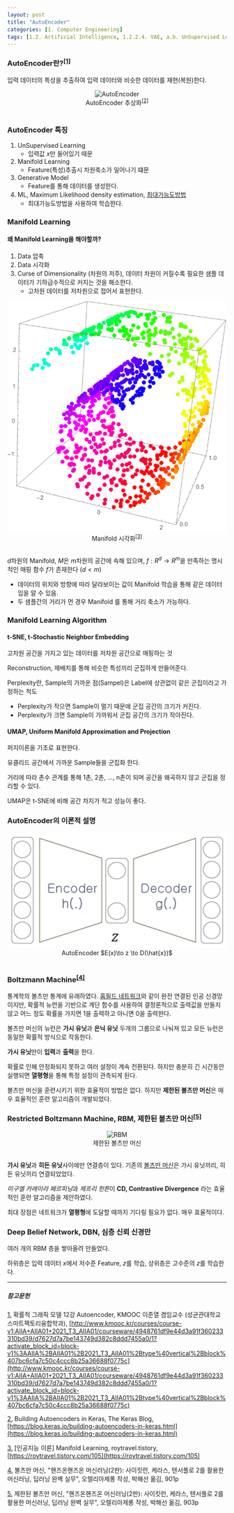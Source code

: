 ```yaml
---
layout: post
title: "AutoEncoder"
categories: [1. Computer Engineering]
tags: [1.2. Artificial Intelligence, 1.2.2.4. VAE, a.b. UnSupervised Learning]
---
```


### AutoEncoder란?<sup><a href="#footnote_1_1" name="footnote_1_2">[1]</a></sup>

입력 데이터의 특성을 추출하여 입력 데이터와 비슷한 데이터를 재현(복원)한다.

<center><img alt="AutoEncoder" src="https://blog.keras.io/img/ae/autoencoder_schema.jpg"></center>

<center>AutoEncoder 추상화<sup><a href="#footnote_2_1" name="footnote_2_2">[2]</a></sup></center><br/>

### AutoEncoder 특징

1. UnSupervised Learning
    * 입력값 $x$만 들어있기 때문
2. Manifold Learning
    * Feature(특성)추출시 차원축소가 일어나기 떄문
3. Generative Model
    * Feature를 통해 데이터를 생성한다.
4. ML, Maximum Likelihood density estimation, [최대가능도방법](https://ko.wikipedia.org/wiki/최대가능도_방법)
    * 최대가능도방법을 사용하여 학습한다.

### Manifold Learning  
#### 왜 Manifold Learning을 해야할까?

1. Data 압축
2. Data 시각화
3. Curse of Dimensionality (차원의 저주), 데이터 차원이 커질수록 필요한 샘플 데이터가 기하급수적으로 커지는 것을 해소한다.
    * 고차원 데이터를 저차원으로 접어서 표현한다.

<center><img alt="Manifold" src="https://raw.githubusercontent.com/maizer2/gitblog_img/main/img/용어_인공지능/2022-03-29-AutoEncoder/Manifold.png"></center>

<center>Manifold 시각화<sup><a href="#footnote_3_1" name="footnote_3_2">[3]</a></sup></center><br/>

$d$차원의 Manifold, $M$은 $m$차원의 공간에 속해 있으며, $f: R^{d} \to R^{m}$을 만족하는 명시적인 매핑 함수 $f$가 존재한다 $(d<m)$

* 데이터의 위치와 방향에 따라 달라보이는 값이 Manifold 학습을 통해 같은 데이터임을 알 수 있음. 
* 두 샘플간의 거리가 먼 경우 Manifold 를 통해 거리 축소가 가능하다.

### Manifold Learning Algorithm  
#### t-SNE, t-Stochastic Neighbor Embedding

고차원 공간을 가지고 있는 데이터를 저차원 공간으로 매핑하는 것

Reconstruction, 재배치를 통해 비슷한 특성끼리 군집하게 만들어준다.

Perplexity란, Sample의 가까운 점(Sampel)은 Label에 상관없이 같은 군집이라고 가정하는 척도

* Perplexity가 작으면 Sample이 멀기 때문에 군집 공간의 크기가 커진다.
* Perplexity가 크면 Sample이 가까워서 군집 공간의 크기가 작아진다.

#### UMAP, Uniform Manifold Approximation and Projection

퍼지이론을 기초로 표현한다.

유클리드 공간에서 가까운 Sample들을 군집화 한다.

거리에 따라 촌수 관계를 통해 1촌, 2촌, ..., n촌이 되며 공간을 왜곡하지 않고 군집을 정리할 수 있다.

UMAP은 t-SNE에 비해 공간 차지가 적고 성능이 좋다.


### AutoEncoder의 이론적 설명

<center><img width="800" alt="AutoEncoder" src="https://raw.githubusercontent.com/maizer2/gitblog_img/main/img/용어_인공지능/2022-03-29-AutoEncoder/AutoEncoder.PNG"></center>

<center>AutoEncoder $E(x)\to z \to D(\hat{x})$</center><br/>

### Boltzmann Machine<sup><a href="#footnote_4_1" name="footnote_4_2">[4]</a></sup>

통계학의 볼츠만 통계에 유래하였다. [홉필드 네트워크](https://en.wikipedia.org/wiki/Hopfield_network)와 같이 완전 연결된 인공 신경망이지만, 확률적 뉴런을 기반으로 계단 함수를 사용하여 결정론적으로 출력값을 만들지 않고 어느 정도 확률을 가지면 1을 출력하고 아니면 0을 출력한다.

볼츠만 머신의 뉴런은 **가시 유닛**과 **은닉 유닛** 두개의 그룹으로 나눠져 있고 모든 뉴런은 동일한 확률적 방식으로 작동한다.

**가시 유닛**만이 **입력**과 **출력**을 한다.

확률로 인해 안정화되지 못하고 여러 설정이 계속 전환된다. 하지만 충분히 긴 시간동안 실행되면 **열평형**을 통해 특정 설정이 관측되게 된다.

볼츠만 머신을 훈련시키기 위한 효율적이 방법은 없다. 하지만 **제한된 볼츠만 머신**은 매우 효율적인 훈련 알고리즘이 개발되었다.

### Restricted Boltzmann Machine, RBM, 제한된 볼츠만 머신<sup><a href="#footnote_5_1" name="footnote_5_2">[5]</a></sup>

<center><img alt="RBM" src="https://upload.wikimedia.org/wikipedia/commons/thumb/e/e8/Restricted_Boltzmann_machine.svg/330px-Restricted_Boltzmann_machine.svg.png"></center>

<center>제한된 볼츠만 머신</center><br/>

**가시 유닛**과 **히든 유닛**사이에만 연결층이 있다. 기존의 <a href="#footnote_4_2" name="footnote_4_1">볼츠만 머신</a>은 가시 유닛끼리, 히든 유닛끼리 연결되었었다.

*미구엘 카레이라 페르피닝*과 *제프리 힌튼*이 **CD, Contrastive Divergence** 라는 효율적인 훈련 알고리즘을 제안하였다.

최대 장점은 네트워크가 **열평형**에 도달할 때까지 기다릴 필요가 없다. 매우 효율적이다.

### Deep Belief Network, DBN, 심층 신뢰 신경만

여러 개의 RBM 층을 쌓아올려 만들었다.

하위층은 입력 데이터 $x$에서 저수준 Feature, $z$를 학습, 상위층은 고수준의 $z$를 학습한다.

---
##### 참고문헌

<a href="#footnote_1_2" name="footnote_1_1">1.</a> 확률적 그래픽 모델 12강 Autoencoder, KMOOC 이준열 겸임교수 (성균관대학교 스마트팩토리융합학과), [http://www.kmooc.kr/courses/course-v1:AIIA+AIIA01+2021_T3_AIIA01/courseware/4948761df9e44d3a91f360233310bd39/d7627d7a7be143749d382c8ddd7455a0/1?activate_block_id=block-v1%3AAIIA%2BAIIA01%2B2021_T3_AIIA01%2Btype%40vertical%2Bblock%407bc6cfa7c50c4ccc8b25a36688f0775c](http://www.kmooc.kr/courses/course-v1:AIIA+AIIA01+2021_T3_AIIA01/courseware/4948761df9e44d3a91f360233310bd39/d7627d7a7be143749d382c8ddd7455a0/1?activate_block_id=block-v1%3AAIIA%2BAIIA01%2B2021_T3_AIIA01%2Btype%40vertical%2Bblock%407bc6cfa7c50c4ccc8b25a36688f0775c)

<a href="#footnote_2_2" name="footnote_2_1">2.</a> Building Autoencoders in Keras, The Keras Blog, [https://blog.keras.io/building-autoencoders-in-keras.html](https://blog.keras.io/building-autoencoders-in-keras.html)

<a href="#footnote_3_2" name="footnote_3_1">3.</a> [인공지능 이론] Manifold Learning, roytravel.tistory, [https://roytravel.tistory.com/105](https://roytravel.tistory.com/105)

<a href="#footnote_4_2" name="footnote_4_1">4.</a> 볼츠만 머신, "핸즈온핸즈온 머신러닝(2판): 사이킷런, 케라스, 텐서플로 2를 활용한 머신러닝, 딥러닝 완벽 실무", 오렐리아제롱 작성, 박해선 옮김, 901p

<a href="#footnote_5_2" name="footnote_5_1">5.</a> 제한된 볼츠만 머신, "핸즈온핸즈온 머신러닝(2판): 사이킷런, 케라스, 텐서플로 2를 활용한 머신러닝, 딥러닝 완벽 실무", 오렐리아제롱 작성, 박해선 옮김, 903p
